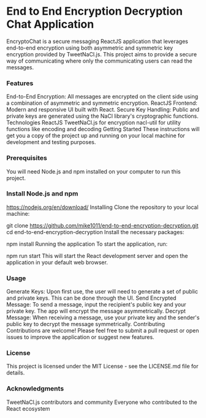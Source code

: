 # End to End Encryption Decryption Chat Application
EncryptoChat is a secure messaging ReactJS application that leverages end-to-end encryption using both asymmetric and symmetric key encryption provided by TweetNaCl.js. This project aims to provide a secure way of communicating where only the communicating users can read the messages.

### Features
End-to-End Encryption: All messages are encrypted on the client side using a combination of asymmetric and symmetric encryption.
ReactJS Frontend: Modern and responsive UI built with React.
Secure Key Handling: Public and private keys are generated using the NaCl library's cryptographic functions.
Technologies
ReactJS
TweetNaCl.js for encryption
nacl-util for utility functions like encoding and decoding
Getting Started
These instructions will get you a copy of the project up and running on your local machine for development and testing purposes.

### Prerequisites
You will need Node.js and npm installed on your computer to run this project.

### Install Node.js and npm
https://nodejs.org/en/download/
Installing
Clone the repository to your local machine:

git clone https://github.com/mike1011/end-to-end-encryption-decryption.git
cd end-to-end-encryption-decryption
Install the necessary packages:


npm install
Running the application
To start the application, run:


npm run start
This will start the React development server and open the application in your default web browser.

###  Usage
Generate Keys: Upon first use, the user will need to generate a set of public and private keys. This can be done through the UI.
Send Encrypted Message: To send a message, input the recipient's public key and your private key. The app will encrypt the message asymmetrically.
Decrypt Message: When receiving a message, use your private key and the sender's public key to decrypt the message symmetrically.
Contributing
Contributions are welcome! Please feel free to submit a pull request or open issues to improve the application or suggest new features.

### License
This project is licensed under the MIT License - see the LICENSE.md file for details.

###  Acknowledgments
TweetNaCl.js contributors and community
Everyone who contributed to the React ecosystem
